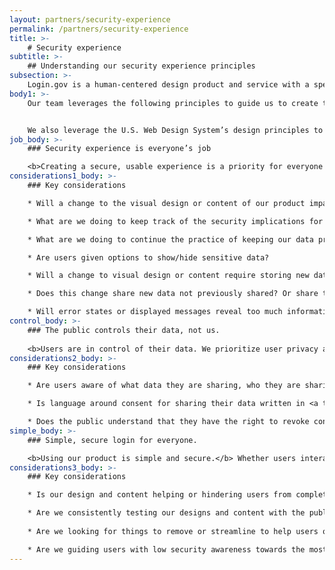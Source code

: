 ```yaml
---
layout: partners/security-experience
permalink: /partners/security-experience
title: >- 
    # Security experience
subtitle: >-
    ## Understanding our security experience principles
subsection: >-
    Login.gov is a human-centered design product and service with a specific focus on creating an optimal security experience for the public.
body1: >-
    Our team leverages the following principles to guide us to create the best security product for the public.


    We also leverage the U.S. Web Design System’s design principles to guide our work. <a target="blank" href="https://designsystem.digital.gov/design-principles/">You can read more about those on their website.</a>
job_body: >-
    ### Security experience is everyone’s job

    <b>Creating a secure, usable experience is a priority for everyone at Login.gov.</b> We are all responsible for maintaining the integrity of our products and services. We prioritize protecting the public’s data in sync with our practice of continuously improving our product. As users use Login.gov, we should ensure their security awareness is raised. We want to affect users to keep their entire digital presence secure, not just their Login.gov presence. <a target="blank" href="https://login.gov/policy/our-security-practices/">You can read more about Login.gov’s security and privacy best practices here.</a>
considerations1_body: >-
    ### Key considerations

    * Will a change to the visual design or content of our product impact the users’ understanding of the security of the product?

    * What are we doing to keep track of the security implications for any changes made to Login.gov?

    * What are we doing to continue the practice of keeping our data private?

    * Are users given options to show/hide sensitive data?

    * Will a change to visual design or content require storing new data via the server or the browser?

    * Does this change share new data not previously shared? Or share that data with a new audience?

    * Will error states or displayed messages reveal too much information and create a security risk?
control_body: >-
    ### The public controls their data, not us.
    
    <b>Users are in control of their data. We prioritize user privacy and do not profit from sharing user data.</b> Personally Identifiable Information (PII) is only shared as needed and all sensitive data is encrypted. Our encryption methods are like putting data in a safety deposit box and only users have the key. Users have the ability to share or hide sensitive information, give or revoke consent to share that data or delete that data at any time.
considerations2_body: >-
    ### Key considerations

    * Are users aware of what data they are sharing, who they are sharing it with and how it is used?

    * Is language around consent for sharing their data written in <a target="blank" href="https://www.plainlanguage.gov/">plain language</a> and <a target="blank" href="https://login.gov/accessibility/">accessible</a>?

    * Does the public understand that they have the right to revoke consent of the sharing of their data?
simple_body: >-
    ### Simple, secure login for everyone.

    <b>Using our product is simple and secure.</b> Whether users interact with our product once or multiple times a day, their experience with Login.gov will be seamless. Design and content facilitates ease of use and allows users to focus on the task they are trying to complete with our partner agencies.
considerations3_body: >-
    ### Key considerations

    * Is our design and content helping or hindering users from completing the task at hand?

    * Are we consistently testing our designs and content with the public?
    
    * Are we looking for things to remove or streamline to help users quickly get on their way to the partner site?

    * Are we guiding users with low security awareness towards the most secure options?
---
```

